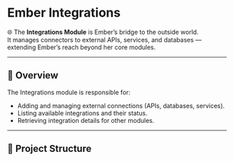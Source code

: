 # Ember Integrations

🌐 The **Integrations Module** is Ember’s bridge to the outside world.  
It manages connectors to external APIs, services, and databases — extending Ember’s reach beyond her core modules.

---

## 📖 Overview
The Integrations module is responsible for:
- Adding and managing external connections (APIs, databases, services).
- Listing available integrations and their status.
- Retrieving integration details for other modules.

---

## 📂 Project Structure
